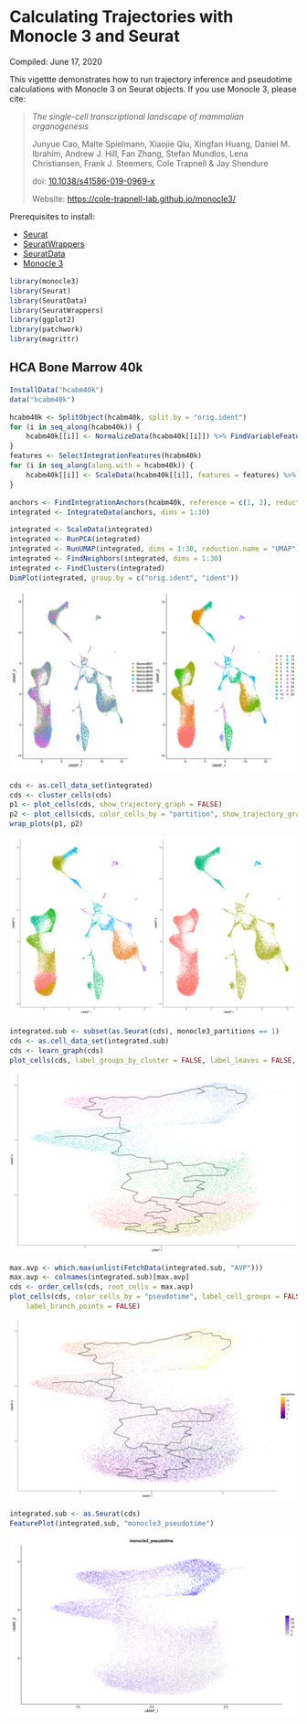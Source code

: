 Calculating Trajectories with Monocle 3 and Seurat
================
Compiled: June 17, 2020

This vigettte demonstrates how to run trajectory inference and
pseudotime calculations with Monocle 3 on Seurat objects. If you use
Monocle 3, please cite:

> *The single-cell transcriptional landscape of mammalian organogenesis*
> 
> Junyue Cao, Malte Spielmann, Xiaojie Qiu, Xingfan Huang, Daniel M.
> Ibrahim, Andrew J. Hill, Fan Zhang, Stefan Mundlos, Lena Christiansen,
> Frank J. Steemers, Cole Trapnell & Jay Shendure
> 
> doi:
> [10.1038/s41586-019-0969-x](https://doi.org/10.1038/s41586-019-0969-x)
> 
> Website: <https://cole-trapnell-lab.github.io/monocle3/>

Prerequisites to install:

  - [Seurat](https://satijalab.org/seurat/install)
  - [SeuratWrappers](https://github.com/satijalab/seurat-wrappers)
  - [SeuratData](https://github.com/satijalab/seurat-data)
  - [Monocle 3](https://cole-trapnell-lab.github.io/monocle3/docs/installation/)

<!-- end list -->

``` r
library(monocle3)
library(Seurat)
library(SeuratData)
library(SeuratWrappers)
library(ggplot2)
library(patchwork)
library(magrittr)
```

## HCA Bone Marrow 40k

``` r
InstallData("hcabm40k")
data("hcabm40k")
```

``` r
hcabm40k <- SplitObject(hcabm40k, split.by = "orig.ident")
for (i in seq_along(hcabm40k)) {
    hcabm40k[[i]] <- NormalizeData(hcabm40k[[i]]) %>% FindVariableFeatures()
}
features <- SelectIntegrationFeatures(hcabm40k)
for (i in seq_along(along.with = hcabm40k)) {
    hcabm40k[[i]] <- ScaleData(hcabm40k[[i]], features = features) %>% RunPCA(features = features)
}
```

``` r
anchors <- FindIntegrationAnchors(hcabm40k, reference = c(1, 2), reduction = "rpca", dims = 1:30)
integrated <- IntegrateData(anchors, dims = 1:30)
```

``` r
integrated <- ScaleData(integrated)
integrated <- RunPCA(integrated)
integrated <- RunUMAP(integrated, dims = 1:30, reduction.name = "UMAP")
integrated <- FindNeighbors(integrated, dims = 1:30)
integrated <- FindClusters(integrated)
DimPlot(integrated, group.by = c("orig.ident", "ident"))
```

![](monocle3_files/figure-gfm/integrated_dimplot-1.png)<!-- -->

``` r
cds <- as.cell_data_set(integrated)
cds <- cluster_cells(cds)
p1 <- plot_cells(cds, show_trajectory_graph = FALSE)
p2 <- plot_cells(cds, color_cells_by = "partition", show_trajectory_graph = FALSE)
wrap_plots(p1, p2)
```

![](monocle3_files/figure-gfm/monocle3_clustering-1.png)<!-- -->

``` r
integrated.sub <- subset(as.Seurat(cds), monocle3_partitions == 1)
cds <- as.cell_data_set(integrated.sub)
cds <- learn_graph(cds)
plot_cells(cds, label_groups_by_cluster = FALSE, label_leaves = FALSE, label_branch_points = FALSE)
```

![](monocle3_files/figure-gfm/subset_partitions-1.png)<!-- -->

``` r
max.avp <- which.max(unlist(FetchData(integrated.sub, "AVP")))
max.avp <- colnames(integrated.sub)[max.avp]
cds <- order_cells(cds, root_cells = max.avp)
plot_cells(cds, color_cells_by = "pseudotime", label_cell_groups = FALSE, label_leaves = FALSE, 
    label_branch_points = FALSE)
```

![](monocle3_files/figure-gfm/pseudotime-1.png)<!-- -->

``` r
integrated.sub <- as.Seurat(cds)
FeaturePlot(integrated.sub, "monocle3_pseudotime")
```

![](monocle3_files/figure-gfm/pseudotime-2.png)<!-- -->
